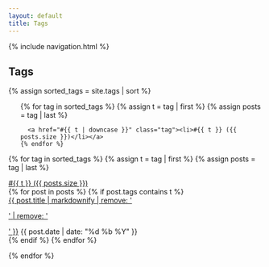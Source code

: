 ```yaml
---
layout: default
title: Tags
---
```


{% include navigation.html %}

<article>
<h1>Tags</h1>

{% assign sorted_tags = site.tags | sort %}

<div>
  <ul class="flexbox mb3">
    {% for tag in sorted_tags %}
      {% assign t = tag | first %}
      {% assign posts = tag | last %}

      <a href="#{{ t | downcase }}" class="tag"><li>#{{ t }} ({{ posts.size }})</li></a>
    {% endfor %}
  </ul>
</div>

{% for tag in sorted_tags %}
  {% assign t = tag | first %}
  {% assign posts = tag | last %}

<a href="#{{ t | downcase }}" class="list-cat-link">
  <span id="{{ t | downcase }}" class="list-cat top-u1">#{{ t }} ({{ posts.size }})</span>
</a>

<div class="list-cat-container border-top top-u2">
{% for post in posts %}
  {% if post.tags contains t %}

  <div class="list-item truncate">
      <a class="list-link truncate" href="{{ post.url }}">{{ post.title | markdownify | remove: '<p>' | remove: '</p>' }}</a> <time class="tag-date" datetime="{{ post.date | date_to_xmlschema }}">{{ post.date | date: "%d %b %Y" }}</time>
  </div>
  {% endif %}
{% endfor %}

</div>

{% endfor %}
</article>
